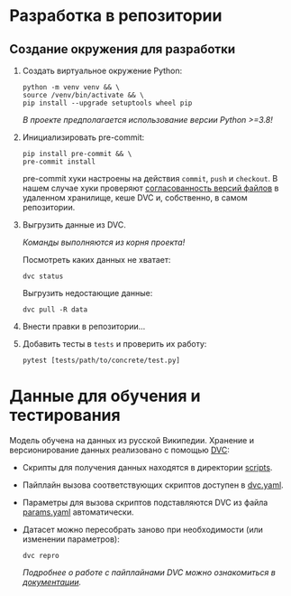 # Разработка в репозитории
## Создание окружения для разработки
1. Создать виртуальное окружение Python:
    ```shell
    python -m venv venv && \
    source /venv/bin/activate && \
    pip install --upgrade setuptools wheel pip
    ```
    _В проекте предполагается использование версии Python >=3.8!_
1. Инициализировать pre-commit:
    ```shell
    pip install pre-commit && \
    pre-commit install
    ```
    pre-commit хуки настроены на действия `commit`, `push` и `checkout`. В нашем случае хуки проверяют [согласованность версий файлов](https://dvc.org/doc/command-reference/install#install) в удаленном хранилище, кеше DVC и, собственно, в самом репозитории.
1. Выгрузить данные из DVC.

    _Команды выполняются из корня проекта!_

    Посмотреть каких данных не хватает:
    ```shell
    dvc status
    ```
    Выгрузить недостающие данные:
    ```shell
    dvc pull -R data
    ```
1. Внести правки в репозитории...
1. Добавить тесты в `tests` и проверить их работу:
    ```shell
    pytest [tests/path/to/concrete/test.py]
    ```


# Данные для обучения и тестирования

Модель обучена на данных из русской Википедии. Хранение и версионирование данных реализовано с помощью [DVC](https://dvc.org):
- Скрипты для получения данных находятся в директории [scripts](../scripts/).
- Пайплайн вызова соответствующих скриптов доступен в [dvc.yaml](../dvc.yaml).
- Параметры для вызова скриптов подставляются DVC из файла [params.yaml](../params.yaml) автоматически.
- Датасет можно пересобрать заново при необходимости (или изменении параметров):

    ```shell
    dvc repro
    ```

    _Подробнее о работе с пайплайнами DVC можно ознакомиться в [документации](https://dvc.org/doc/user-guide/pipelines#pipelines)._
